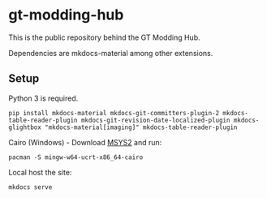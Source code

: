 # gt-modding-hub

This is the public repository behind the GT Modding Hub.

Dependencies are mkdocs-material among other extensions.


## Setup

Python 3 is required.
```
pip install mkdocs-material mkdocs-git-committers-plugin-2 mkdocs-table-reader-plugin mkdocs-git-revision-date-localized-plugin mkdocs-glightbox "mkdocs-material[imaging]" mkdocs-table-reader-plugin
```

Cairo (Windows) - Download [MSYS2](https://www.msys2.org/) and run:
```
pacman -S mingw-w64-ucrt-x86_64-cairo
```

Local host the site:
```
mkdocs serve
```

